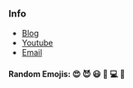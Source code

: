 ### Info

- [Blog](https://dbuild.xyz)
- [Youtube](https://www.youtube.com/channel/UC8DyQ6UyChGmJwA-NoUC0rA)
- [Email](mailto:deardash@protonmail.com)

#### Random Emojis: 😍 😈 😃 🐍 💻 🔭
